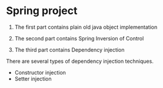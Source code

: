 # Spring project

1. The first part contains plain old java object implementation

2. The second part contains Spring Inversion of Control

3. The third part contains Dependency injection
  
There are several types of dependency injection techniques. 
- Constructor injection
- Setter injection


